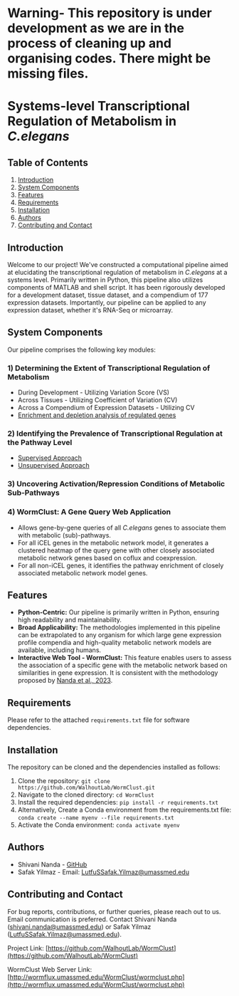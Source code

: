 # **Warning- This repository is under development as we are in the process of cleaning up and organising codes. There might be missing files.**
# Systems-level Transcriptional Regulation of Metabolism in *C.elegans*

## Table of Contents
1. [Introduction](#Introduction)
2. [System Components](#System-Components)
3. [Features](#Features)
4. [Requirements](#Requirements)
5. [Installation](#Installation)
6. [Authors](#Authors)
7. [Contributing and Contact](#Contributing-and-Contact)


## Introduction

Welcome to our project! We've constructed a computational pipeline aimed at elucidating the transcriptional regulation of metabolism in *C.elegans* at a systems level. Primarily written in Python, this pipeline also utilizes components of MATLAB and shell script. It has been rigorously developed for a development dataset, tissue dataset, and a compendium of 177 expression datasets. Importantly, our pipeline can be applied to any expression dataset, whether it's RNA-Seq or microarray.

## System Components

Our pipeline comprises the following key modules:

### 1) Determining the Extent of Transcriptional Regulation of Metabolism
* During Development - Utilizing Variation Score (VS)
* Across Tissues - Utilizing Coefficient of Variation (CV)
* Across a Compendium of Expression Datasets - Utilizing CV
* [Enrichment and depletion analysis of regulated genes](https://github.com/WalhoutLab/WormClust/tree/master/1_d_EnrichmentDepletionAnalysis/README.md)

### 2) Identifying the Prevalence of Transcriptional Regulation at the Pathway Level
* [Supervised Approach](https://github.com/WalhoutLab/WormClust/blob/master/2_a_SupervisedApproach/README.md)
* [Unsupervised Approach](https://github.com/WalhoutLab/WormClust/blob/master/2_b_UnsupervisedApproach/README.md)

### 3) Uncovering Activation/Repression Conditions of Metabolic Sub-Pathways

### 4) WormClust: A Gene Query Web Application
* Allows gene-by-gene queries of all *C.elegans* genes to associate them with metabolic (sub)-pathways.
* For all iCEL genes in the metabolic network model, it generates a clustered heatmap of the query gene with other closely associated metabolic network genes based on coflux and coexpression.
* For all non-iCEL genes, it identifies the pathway enrichment of closely associated metabolic network model genes.

## Features

* **Python-Centric:** Our pipeline is primarily written in Python, ensuring high readability and maintainability.
* **Broad Applicability:** The methodologies implemented in this pipeline can be extrapolated to any organism for which large gene expression profile compendia and high-quality metabolic network models are available, including humans.
* **Interactive Web Tool - WormClust:** This feature enables users to assess the association of a specific gene with the metabolic network based on similarities in gene expression. It is consistent with the methodology proposed by [Nanda et al., 2023](https://www.embopress.org/doi/full/10.15252/msb.202211443).

## Requirements

Please refer to the attached `requirements.txt` file for software dependencies.

## Installation

The repository can be cloned and the dependencies installed as follows:

1. Clone the repository: `git clone https://github.com/WalhoutLab/WormClust.git`
2. Navigate to the cloned directory: `cd WormClust`
3. Install the required dependencies: `pip install -r requirements.txt`
4. Alternatively, Create a Conda environment from the requirements.txt file: `conda create --name myenv --file requirements.txt`
5. Activate the Conda environment: `conda activate myenv`
   

## Authors

* Shivani Nanda - [GitHub](https://github.com/shivani710)
* Safak Yilmaz - Email: LutfuSSafak.Yilmaz@umassmed.edu

## Contributing and Contact

For bug reports, contributions, or further queries, please reach out to us. Email communication is preferred. Contact Shivani Nanda (shivani.nanda@umassmed.edu) or Safak Yilmaz (LutfuSSafak.Yilmaz@umassmed.edu). 

Project Link: [https://github.com/WalhoutLab/WormClust](https://github.com/WalhoutLab/WormClust)

WormClust Web Server Link: [http://wormflux.umassmed.edu/WormClust/wormclust.php](http://wormflux.umassmed.edu/WormClust/wormclust.php)


  
  
